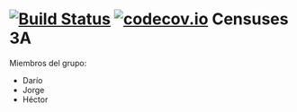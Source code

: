 [![Build Status](https://travis-ci.org/Arquisoft/censuses_3b.svg?branch=master)](https://travis-ci.org/Arquisoft/censuses_3a)
[![codecov.io](https://codecov.io/github/Arquisoft/censuses_3a)](https://codecov.io/github/Arquisoft/censuses_3a)
Censuses 3A
=========
Miembros del grupo:
* Darío
* Jorge
* Héctor

